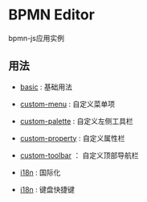 # BPMN Editor

bpmn-js应用实例

## 用法

- [basic][1] : 基础用法
- [custom-menu][2] : 自定义菜单项
- [custom-palette][3] : 自定义左侧工具栏
- [custom-property][4] : 自定义属性栏
- [custom-toolbar][5] ： 自定义顶部导航栏
- [i18n][6] : 国际化
- [i18n][7] : 键盘快捷键


  [1]: https://github.com/imdwpeng/bpmn-editor/blob/master/basic/src/containers/index.js
  [2]: https://github.com/imdwpeng/bpmn-editor/blob/master/custom-menu/src/containers/index.js
  [3]: https://github.com/imdwpeng/bpmn-editor/blob/master/custom-palette/src/containers/index.js
  [4]: https://github.com/imdwpeng/bpmn-editor/blob/master/custom-property/src/containers/index.js
  [5]: https://github.com/imdwpeng/bpmn-editor/blob/master/custom-toolbar/src/containers/index.js
  [6]: https://github.com/imdwpeng/bpmn-editor/blob/master/i18n/src/containers/index.js
  [7]: https://github.com/imdwpeng/bpmn-editor/blob/master/keyboard/src/containers/index.js
